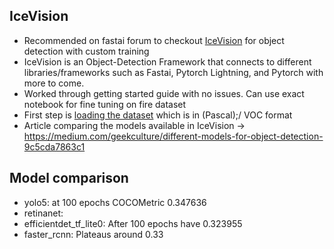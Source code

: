 ## IceVision
* Recommended on fastai forum to checkout [IceVision](https://github.com/airctic/icevision) for object detection with custom training
* IceVision is an Object-Detection Framework that connects to different libraries/frameworks such as Fastai, Pytorch Lightning, and Pytorch with more to come.
* Worked through getting started guide with no issues. Can use exact notebook for fine tuning on fire dataset
* First step is [loading the dataset](https://github.com/airctic/icedata#coco-and-voc-compatible-datasets) which is in (Pascal);/ VOC format
* Article comparing the models available in IceVision -> https://medium.com/geekculture/different-models-for-object-detection-9c5cda7863c1

## Model comparison
- yolo5: at 100 epochs COCOMetric 0.347636
- retinanet: 
- efficientdet_tf_lite0: After 100 epochs have 0.323955
- faster_rcnn: Plateaus around 0.33